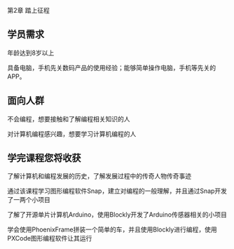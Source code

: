 第2章 踏上征程

## 学员需求

年龄达到8岁以上

具备电脑，手机先关数码产品的使用经验；能够简单操作电脑，手机等先关的APP。

## 面向人群

不会编程，想要接触和了解编程相关知识的人

对计算机编程感兴趣，想要学习计算机编程的人

## 学完课程您将收获

了解计算机和编程发展的历史，了解发展过程中的传奇人物传奇事迹

通过该课程学习图形编程软件Snap，建立对编程的一般理解，并且通过Snap开发了一两个小项目

了解了开源单片计算机Arduino，使用Blockly开发了Arduino传感器相关的小项目

学会使用PhoenixFrame拼装一个简单的车，并且使用Blockly进行编程，使用PXCode图形编程软件让其运行

